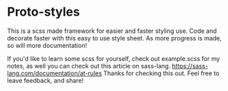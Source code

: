 # Proto-styles
This is a scss made framework for easier and faster styling use. Code and decorate faster with this easy to use style sheet. As more progress is made, so will more documentation!

<!-- ## Components

## Fonts

## Forms

## Shapes

## MISC. -->

If you'd like to learn some scss for yourself, check out example.scss for my notes, as well you can check out this article on sass-lang. https://sass-lang.com/documentation/at-rules
Thanks for checking this out. Feel free to leave feedback, and share!